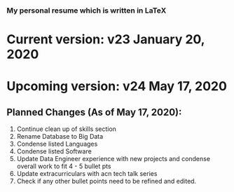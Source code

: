 ### My personal resume which is written in LaTeX

# Current version: v23 January 20, 2020

# Upcoming version: v24 May 17, 2020

## Planned Changes (As of May 17, 2020):

1. Continue clean up of skills section
2. Rename Database to Big Data
3. Condense listed Languages
4. Condense listed Software
5. Update Data Engineer experience with new projects and condense overall work to fit 4 - 5 bullet pts
6. Update extracurriculars with acn tech talk series
7. Check if any other bullet points need to be refined and edited.
